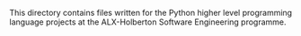 This directory contains files written for the Python higher level programming language projects at the ALX-Holberton Software Engineering programme.
